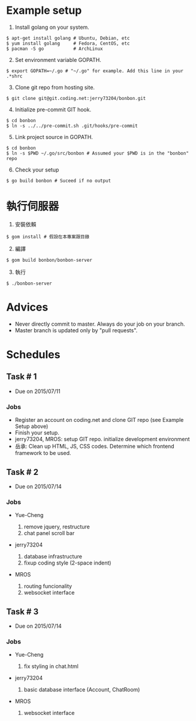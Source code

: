 # Example setup
1. Install golang on your system.
```
$ apt-get install golang # Ubuntu, Debian, etc
$ yum install golang     # Fedora, CentOS, etc
$ pacman -S go           # ArchLinux
```

2. Set environment variable GOPATH.
```
$ export GOPATH=~/.go # "~/.go" for example. Add this line in your .*shrc
```

3. Clone git repo from hosting site.
```
$ git clone git@git.coding.net:jerry73204/bonbon.git
```

4. Initialize pre-commit GIT hook.
```
$ cd bonbon
$ ln -s ../../pre-commit.sh .git/hooks/pre-commit
```

5. Link project source in GOPATH.
```
$ cd bonbon
$ ln -s $PWD ~/.go/src/bonbon # Assumed your $PWD is in the "bonbon" repo
```

6. Check your setup
```
$ go build bonbon # Suceed if no output
```

# 執行伺服器

1. 安裝依賴
```
$ gom install # 假設在本專案跟目錄
```

2. 編譯
```
$ gom build bonbon/bonbon-server
```

3. 執行
```
$ ./bonbon-server
```

# Advices
* Never directly commit to master. Always do your job on your branch.
* Master branch is updated only by "pull requests".

# Schedules
## Task # 1
* Due on 2015/07/11

### Jobs
* Register an account on coding.net and clone GIT repo (see Example Setup above)
* Finish your setup.
* jerry73204, MROS: setup GIT repo. initialize development environment
* 岳承: Clean up HTML, JS, CSS codes. Determine which frontend framework to be used.

## Task # 2
* Due on 2015/07/14

### Jobs
* Yue-Cheng
  1. remove jquery, restructure
  2. chat panel scroll bar

* jerry73204
  1. database infrastructure
  2. fixup coding style (2-space indent)

* MROS
  1. routing funcionality
  2. websocket interface

## Task # 3
* Due on 2015/07/14

### Jobs
* Yue-Cheng
  1. fix styling in chat.html

* jerry73204
  1. basic database interface (Account, ChatRoom)

* MROS
  1. websocket interface
